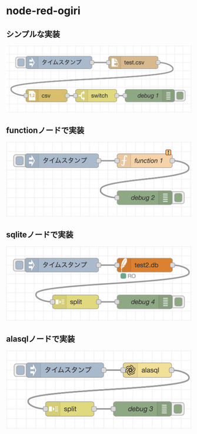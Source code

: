 # node-red-ogiri

## シンプルな実装
![](flow1.png)

## functionノードで実装
![](flow2.png)

## sqliteノードで実装
![](flow3.png)

## alasqlノードで実装
![](flow4.png)
